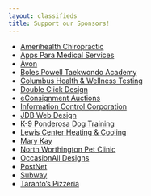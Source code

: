 ```yaml
---
layout: classifieds
title: Support our Sponsors!
---
```


  * [Amerihealth Chiropractic][4]
  * [Apps Para Medical Services][5]
  * [Avon][6]
  * [Boles Powell Taekwondo Academy][7]
  * [Columbus Health & Wellness Testing][8]
  * [Double Click Design][9]
  * [eConsignment Auctions][10]
  * [Information Control Corporation][11]
  * [JDB Web Design][12]
  * [K-9 Ponderosa Dog Training][13]
  * [Lewis Center Heating & Cooling][6]
  * [Mary Kay][14]
  * [North Worthington Pet Clinic][6]
  * [OccasionAll Designs][6]
  * [PostNet][15]
  * [Subway][6]
  * [Taranto’s Pizzeria][6]

   [4]: http://www.dr4health.com
   [5]: http://www.appsparamedical.com
   [6]: /villageatalumcreek.org/uploads/Sponsor%20copy%202007VACDir.pdf
   [7]: http://www.powelltkd.com
   [8]: http://www.columbushealthandwellness.com
   [9]: http://www.click2design.com
   [10]: http://www.econsignmentauctions.com
   [11]: http://www.iccohio.com
   [12]: http://www.jdbwebdesign.com
   [13]: http://www.k9ponderosa.com
   [14]: http://www.marykay.com/kmroczkowski
   [15]: http://www.postnet.com
